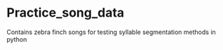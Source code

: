 # Practice_song_data
Contains zebra finch songs for testing syllable segmentation methods in python
